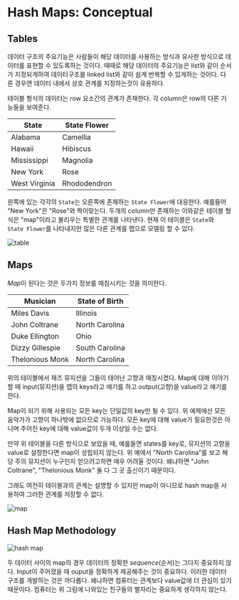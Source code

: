 # Hash Maps: Conceptual

## Tables

데이터 구조의 주요기능은 사람들이 해당 데이터를 사용하는 방식과 유사한 방식으로 데이터를 표현할 수 있도록하는 것이다. 때때로 해당 데이터의 주요기능은 list와 같이 순서가 지정되게하여 데이터구조를 linked list와 같이 쉽게 반복할 수 있게하는 것이다. 다른 경우엔 데이터 내에서 상호 관계를 지정하는것이 유용하다.

테이블 형식의 데이터는 row 요소간의 관계가 존재한다. 각 column은 row의 다른 기능들을 보여준다.

State|State Flower
-|-
Alabama|Camellia
Hawaii|Hibiscus
Mississippi|Magnolia
New York|Rose
West Virginia|Rhododendron

왼쪽에 있는 각각의 `State`는 오른쪽에 존재하는 `State Flower`에 대응한다. 예를들어 "New York"은 "Rose"와 짝이맞는다. 두개의 column만 존재하는 이와같은 테이블 형식은 "map"이라고 불리우는 특별한 관계를 나타낸다. 현재 이 테이블은 `State`와 `State Flower`를 나타내지만 많은 다른 관계를 맵으로 모델링 할 수 있다.

![table](https://s3.amazonaws.com/codecademy-content/courses/hash-maps-concepts/hashmaps1.png)

## Maps

*Map*이 된다는 것은 두가지 정보를 매칭시키는 것을 의미한다.

Musician|State of Birth
-|-
Miles Davis|Illinois
John Coltrane|North Carolina
Duke Ellington|Ohio
Dizzy Gillespie|South Carolina
Thelonious Monk|North Carolina

위의 테이블에서 재즈 뮤지션을 그들이 태어난 고향과 매칭시켰다. Map에 대해 이야기 할 때 input(뮤지션)을 맵의 keys라고 얘기를 하고 output(고향)을 value라고 얘기를 한다.

Map이 되기 위해 사용되는 모든 key는 단일값의 key만 될 수 있다. 위 예제에선 모든 음악가가 고향이 하나밖에 없으므로 가능하다. 모든 key에 대해 value가 필요한것은 아니며 주어진 key에 대해 value값이 두개 이상일 수는 없다.

만약 위 테이블을 다른 방식으로 보았을 때, 예를들면 states를 key로, 뮤지션의 고향을 value로 설정한다면 map이 성립되지 않는다. 위 예에서 "North Carolina"를 보고 해당 주의 뮤지션이 누구인지 얻으려고하면 매우 어려울 것이다. 왜냐하면 "John Coltrane", "Thelonious Monk" 둘 다 그 곳 출신이기 때문이다.

그래도 여전히 테이블과의 관계는 설명할 수 있지만 map이 아니므로 hash map을 사용하여 그러한 관계를 저장할 수 없다.

![map](https://s3.amazonaws.com/codecademy-content/courses/hash-maps-concepts/hashmaps2.png)

## Hash Map Methodology

![hash map](https://s3.amazonaws.com/codecademy-content/courses/hash-maps-concepts/hashmaps3.png)

두 데이터 사이의 map의 경우 데이터의 정확한 *sequence*(순서)는 그다지 중요하지 않다. Input이 주어졌을 때 ouput을 정확하게 제공해주는 것이 중요하다. 이러한 데이터 구조를 개발하는 것은 까다롭다. 왜냐하면 컴퓨터는 관계보다 value값에 더 관심이 있기 때문이다. 컴퓨터는 위 그림에 나와있는 친구들의 별자리는 중요하게 생각하지 않는다.

